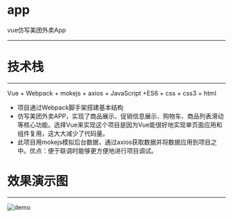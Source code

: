 # app
vue仿写美团外卖App
***
# 技术栈
***
Vue + Webpack + mokejs + axios + JavaScript +ES6 + css + css3 + html

- 项目通过Webpack脚手架搭建基本结构
- 仿写美团外卖APP，实现了商品展示、促销信息展示、购物车、商品列表滑动等核心功能。选择Vue来实现这个项目是因为Vue能很好地实现单页面应用和组件复用，这大大减少了代码量。
- 此项目用mokejs模拟后台数据，通过axios获取数据并将数据应用到项目之中。优点：便于联调时能够更方便地进行项目调试。

# 效果演示图
***
 ![demo](https://github.com/NekoZhong/app/blob/master/my-app.gif)
